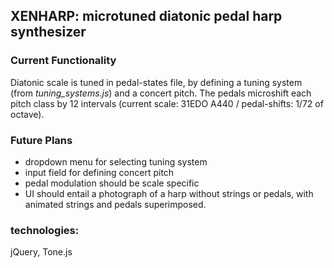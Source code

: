## XENHARP: microtuned diatonic pedal harp synthesizer

### Current Functionality
Diatonic scale is tuned in pedal-states file, by defining a tuning system (from *tuning_systems.js*) and a concert pitch. The pedals microshift each pitch class by 12 intervals (current scale: 31EDO A440 / pedal-shifts: 1/72 of octave).
  
### Future Plans
 - dropdown menu for selecting tuning system
 - input field for defining concert pitch
 - pedal modulation should be scale specific
 - UI should entail a photograph of a harp without strings or pedals, with animated strings and pedals superimposed.

### technologies:
jQuery, Tone.js
